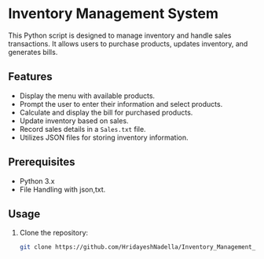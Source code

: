 # Inventory Management System

This Python script is designed to manage inventory and handle sales transactions. It allows users to purchase products, updates inventory, and generates bills.

## Features

- Display the menu with available products.
- Prompt the user to enter their information and select products.
- Calculate and display the bill for purchased products.
- Update inventory based on sales.
- Record sales details in a `Sales.txt` file.
- Utilizes JSON files for storing inventory information.

## Prerequisites

- Python 3.x
- File Handling with json,txt.

## Usage

1. Clone the repository:
   ```sh
   git clone https://github.com/HridayeshNadella/Inventory_Management_System_Json.git

